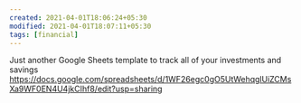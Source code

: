 ```yaml
---
created: 2021-04-01T18:06:24+05:30
modified: 2021-04-01T18:07:11+05:30
tags: [financial]
---
```


 Just another Google Sheets template to track all of your investments and savings 
 https://docs.google.com/spreadsheets/d/1WF26egc0gO5UtWehqglUiZCMsXa9WF0EN4U4jkCIhf8/edit?usp=sharing
 
